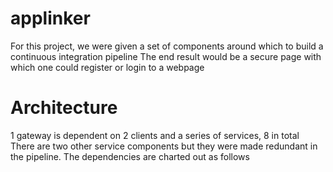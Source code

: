 # applinker
For this project, we were given a set of components around which to build a continuous integration pipeline
The end result would be a secure page with which one could register or login to a webpage
# Architecture
1 gateway is dependent on 2 clients and a series of services, 8 in total
There are two other service components but they were made redundant in the pipeline. The dependencies are charted out as follows

